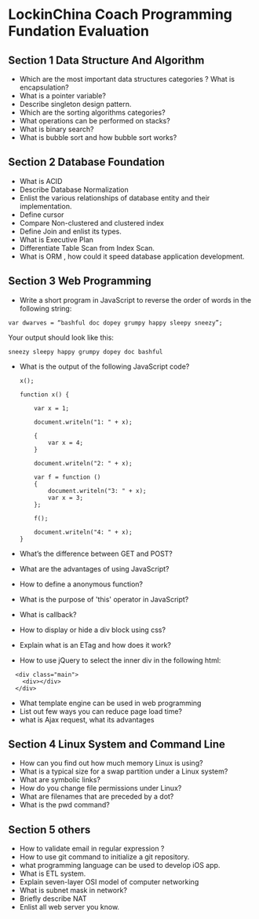 # LockinChina Coach Programming Fundation Evaluation

## Section 1 Data Structure And Algorithm
* Which are the most important data structures categories ?
What is encapsulation?
* What is a pointer variable?
* Describe singleton design pattern.
* Which are the sorting algorithms categories?
* What operations can be performed on stacks?
* What is binary search?
* What is bubble sort and how bubble sort works?


## Section 2 Database Foundation

* What is ACID
* Describe Database Normalization
* Enlist the various relationships of database entity and their implementation.
* Define cursor
* Compare Non-clustered and clustered index
* Define Join and enlist its types.
* What is Executive Plan
* Differentiate Table Scan from Index Scan.
* What is ORM , how could it speed database application development.

## Section 3 Web Programming
* Write a short program in JavaScript to reverse the order of words in the following string:

```
var dwarves = “bashful doc dopey grumpy happy sleepy sneezy”;

```
Your output should look like this:
```
sneezy sleepy happy grumpy dopey doc bashful
```
* What is the output of the following JavaScript code?

    ```
    x();

    function x() {

        var x = 1;

        document.writeln("1: " + x);

        {
            var x = 4;
        }

        document.writeln("2: " + x);

        var f = function ()
        {
            document.writeln("3: " + x);
            var x = 3;
        };

        f();

        document.writeln("4: " + x);
    }
    ```
* What’s the difference between GET and POST?
* What are the advantages of using JavaScript?
* How to define a anonymous function?
* What is the purpose of 'this' operator in JavaScript?
* What is callback?
* How to display or hide a div block using css?
* Explain what is an ETag and how does it work?
* How to use jQuery to select the inner div in the following html:
```
  <div class="main">
    <div></div>
  </div>
```
* What template engine can be used in web programming
* List out few ways you can reduce page load time?
* what is Ajax request, what its advantages

## Section 4 Linux System and Command Line
* How can you find out how much memory Linux is using?
* What is a typical size for a swap partition under a Linux system?
* What are symbolic links?
* How do you change file permissions under Linux?
* What are filenames that are preceded by a dot?
* What is the pwd command?



## Section 5 others
* How to validate email in regular expression ?
* How to use git command to initialize a git repository.
* what programming language can be used to develop iOS app.
* What is ETL system.
* Explain seven-layer OSI model of computer networking
* What is subnet mask in network?
* Briefly describe NAT
* Enlist all web server you know.
